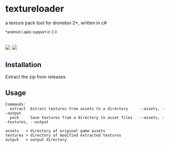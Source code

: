 # textureloader
a texture pack tool for droneboi 2*, written in c#

<sub>*android (.apk) support in 2.0</sub>

[![](https://img.shields.io/badge/AssetsTools.NET-2.0.11-cyan)](https://github.com/nesrak1/AssetsTools.NET/releases/tag/v20)
[![](https://img.shields.io/badge/Droneboi%202-1.1.1.1-navy)](https://store.steampowered.com/app/2112360/Droneboi_2/)
---
## Installation
Extract the zip from releases
## Usage
```
Commands:
  extract  Extract textures from assets to a directory     --assets, --output
  pack     Save textures from a directory to asset files   --assets, --textures, --output
  
assets   > directory of original game assets
textures > directory of modified extracted textures
output   > output directory
```
